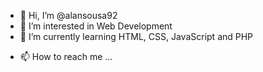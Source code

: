 - 👋 Hi, I’m @alansousa92
- 👀 I’m interested in Web Development
- 🌱 I’m currently learning HTML, CSS, JavaScript and PHP
<!-- - 💞️ I’m looking to collaborate on ... -->
- 📫 How to reach me ...

<!---
alansousa92/alansousa92 is a ✨ special ✨ repository because its `README.md` (this file) appears on your GitHub profile.
You can click the Preview link to take a look at your changes.
--->

